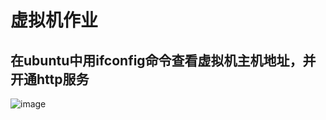 # 虚拟机作业

## 在ubuntu中用ifconfig命令查看虚拟机主机地址，并开通http服务
![image](https://github.com/mypfjj/homework/blob/homework.git/homework.git/master/pics/http.png)